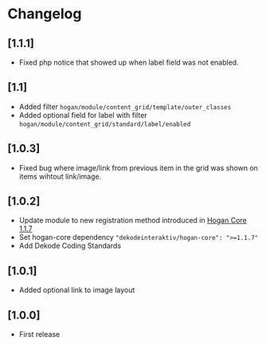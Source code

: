 # Changelog

## [1.1.1]
- Fixed php notice that showed up when label field was not enabled.

## [1.1]
- Added filter `hogan/module/content_grid/template/outer_classes`
- Added optional field for label with filter `hogan/module/content_grid/standard/label/enabled`

## [1.0.3]
- Fixed bug where image/link from previous item in the grid was shown on items wihtout link/image.

## [1.0.2]
- Update module to new registration method introduced in [Hogan Core 1.1.7](https://github.com/DekodeInteraktiv/hogan-core/releases/tag/1.1.7)
- Set hogan-core dependency `"dekodeinteraktiv/hogan-core": ">=1.1.7"`
- Add Dekode Coding Standards

## [1.0.1]
- Added optional link to image layout

## [1.0.0]
- First release
